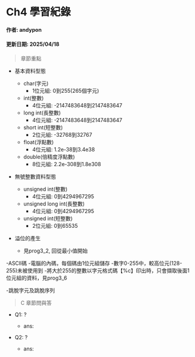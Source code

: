 # Ch4 學習紀錄
#### 作者: andypon
#### 更新日期: 2025/04/18  

> 章節重點   

- 基本資料型態
  - char(字元)
    - 1位元組: 0到255(265個字元)
  - int(整數)
    - 4位元組: -2147483648到2147483647
  - long int(長整數)
    - 4位元組: -2147483648到2147483647
  - short int(短整數)
    - 2位元組: -32768到32767
  - float(浮點數)
    - 4位元組: 1.2e-38到3.4e38
  - double(倍精度浮點數)
    - 8位元組: 2.2e-308到1.8e308
  

- 無號整數資料型態
  - unsigned int(整數)
    - 4位元組: 0到4294967295
  - unsigned long int(長整數)
    - 4位元組: 0到4294967295
  - unsigned int(短整數)
    - 2位元組: 0到65535
   
- 溢位的產生
  - 見prog3_2, 回從最小值開始
 
-ASCII碼
  -電腦的內碼，每個碼由1位元組儲存
  -數字0-255中，較高位元(128-255)未被使用到
  -將大於255的整數以字元格式碼【%c】印出時，只會擷取後面1位元組的資料，見prog3_6

-跳脫字元及跳脫序列

> C 章節問與答
- Q1: ?
  - ans: 

- Q2: ?
  - ans: 

